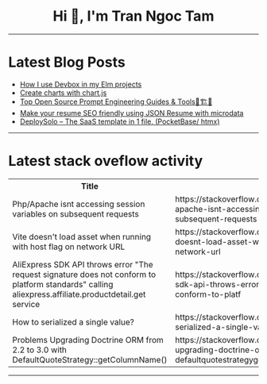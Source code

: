 <h1 align="center">Hi 👋, I'm Tran Ngoc Tam</h1>

---

# Latest Blog Posts 
<!-- BLOG-POST-LIST:START -->
- [How I use Devbox in my Elm projects](https://dev.to/dwayne/how-i-use-devbox-in-my-elm-projects-2hbg)
- [Create charts with chart.js](https://dev.to/notesmatic/create-charts-with-chartjs-1dda)
- [Top Open Source Prompt Engineering Guides &amp; Tools🔧🏗️🚀](https://dev.to/milasuperstar/top-open-source-prompt-engineering-guides-tools-11g3)
- [Make your resume SEO friendly using JSON Resume with microdata](https://dev.to/scottnath/make-your-resume-seo-friendly-using-json-resume-with-microdata-1kln)
- [DeploySolo – The SaaS template in 1 file. &lpar;PocketBase/ htmx&rpar;](https://dev.to/manderson/deploysolo-the-saas-boilerplate-in-1-file-pocketbase-htmx-3o2k)
<!-- BLOG-POST-LIST:END -->

---

# Latest stack oveflow activity
<table>
  <tr><th>Title</th><th>Link</th></tr>
  <!-- STACKOVERFLOW:START --><tr><td>Php/Apache isnt accessing session variables on subsequent requests</td><td>https://stackoverflow.com/questions/78422181/php-apache-isnt-accessing-session-variables-on-subsequent-requests</td></tr><tr><td>Vite doesn&#39;t load asset when running with host flag on network URL</td><td>https://stackoverflow.com/questions/78422171/vite-doesnt-load-asset-when-running-with-host-flag-on-network-url</td></tr><tr><td>AliExpress SDK API throws error &quot;The request signature does not conform to platform standards&quot; calling aliexpress.affiliate.productdetail.get service</td><td>https://stackoverflow.com/questions/78422138/aliexpress-sdk-api-throws-error-the-request-signature-does-not-conform-to-platf</td></tr><tr><td>How to serialized a single value?</td><td>https://stackoverflow.com/questions/78422110/how-to-serialized-a-single-value</td></tr><tr><td>Problems Upgrading Doctrine ORM from 2.2 to 3.0 with DefaultQuoteStrategy::getColumnName&lpar;&rpar;</td><td>https://stackoverflow.com/questions/78422088/problems-upgrading-doctrine-orm-from-2-2-to-3-0-with-defaultquotestrategygetco</td></tr><!-- STACKOVERFLOW:END -->
</table>

---


